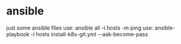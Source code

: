 # ansible
just some ansible files
use: ansible all -i hosts -m ping
use: ansible-playbook -i hosts install-k8s-git.yml --ask-become-pass

